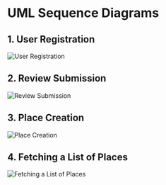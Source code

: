 # UML Sequence Diagrams

## 1. User Registration
![User Registration](https://i.postimg.cc/L8QkfMCX/User-Registration.png)

## 2. Review Submission
![Review Submission](https://i.postimg.cc/wMkLBKR9/Review-Submission.png)

## 3. Place Creation
![Place Creation](https://i.postimg.cc/mZ3Qj9XK/Place-Creation.png)

## 4. Fetching a List of Places
![Fetching a List of Places](https://i.postimg.cc/XJSCcNwV/Fetching-a-List-of-Places.png)
